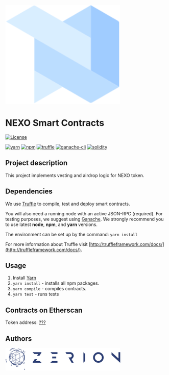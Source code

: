 <img width="360" hight="360" alt="current" src="./assets/nexo.svg">

# NEXO Smart Contracts
[![License](https://img.shields.io/badge/License-Apache%202.0-blue.svg)](https://opensource.org/licenses/Apache-2.0)

[![yarn](https://img.shields.io/badge/yarn-v1.3.2-yellow.svg)](https://yarnpkg.com/lang/en/docs/install/)
[![npm](https://img.shields.io/npm/v/npm.svg)](https://github.com/nodejs/node)
[![truffle](https://img.shields.io/badge/truffle-docs-orange.svg)](http://truffleframework.com/docs/)
[![ganache-cli](https://img.shields.io/badge/ganache-cli-yellowgreen.svg)](http://truffleframework.com/ganache/)
[![solidity](https://img.shields.io/badge/solidity-docs-red.svg)](https://solidity.readthedocs.io/en/develop/)

## Project description
This project implements vesting and airdrop logic for NEXO token.

## Dependencies
We use [Truffle](http://truffleframework.com/) to compile, test and deploy smart contracts.

You will also need a running node with an active JSON-RPC (required). For testing purposes, we suggest using [Ganache](http://truffleframework.com/ganache).
We strongly recommend you to use latest **node**, **npm**, and **yarn** versions.<br />

The environment can be set up by the command:
`yarn install`

For more information about Truffle visit [http://truffleframework.com/docs/](http://truffleframework.com/docs/).

## Usage
1. Install [Yarn](https://yarnpkg.com/lang/en/docs/install/)
2. `yarn install` - installs all npm packages.
3. `yarn compile` - compiles contracts.
5. `yarn test` - runs tests

## Contracts on Etherscan
Token address:
 [???](https://etherscan.io/)

## Authors
<a href="https://zerion.io?utm_source=current_contracts"><img width="360" alt="Powered by Zerion" src="./assets/zerion.png">
